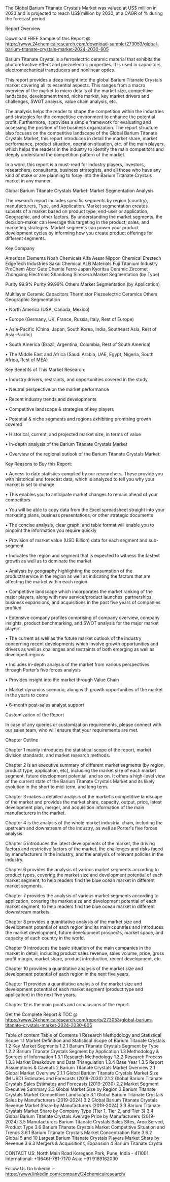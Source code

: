 The Global Barium Titanate Crystals Market was valued at US$ million in 2023 and is projected to reach US$ million by 2030, at a CAGR of % during the forecast period.

Report Overview

Download FREE Sample of this Report @ https://www.24chemicalresearch.com/download-sample/273053/global-barium-titanate-crystals-market-2024-2030-605

Barium Titanate Crystal is a ferroelectric ceramic material that exhibits the photorefractive effect and piezoelectric properties. It is used in capacitors, electromechanical transducers and nonlinear optics.

This report provides a deep insight into the global Barium Titanate Crystals market covering all its essential aspects. This ranges from a macro overview of the market to micro details of the market size, competitive landscape, development trend, niche market, key market drivers and challenges, SWOT analysis, value chain analysis, etc.

The analysis helps the reader to shape the competition within the industries and strategies for the competitive environment to enhance the potential profit. Furthermore, it provides a simple framework for evaluating and accessing the position of the business organization. The report structure also focuses on the competitive landscape of the Global Barium Titanate Crystals Market, this report introduces in detail the market share, market performance, product situation, operation situation, etc. of the main players, which helps the readers in the industry to identify the main competitors and deeply understand the competition pattern of the market.

In a word, this report is a must-read for industry players, investors, researchers, consultants, business strategists, and all those who have any kind of stake or are planning to foray into the Barium Titanate Crystals market in any manner.

Global Barium Titanate Crystals Market: Market Segmentation Analysis

The research report includes specific segments by region (country), manufacturers, Type, and Application. Market segmentation creates subsets of a market based on product type, end-user or application, Geographic, and other factors. By understanding the market segments, the decision-maker can leverage this targeting in the product, sales, and marketing strategies. Market segments can power your product development cycles by informing how you create product offerings for different segments.

Key Company

American Elements
Noah Chemicals
Alfa Aesar
Nippon Chemical
Ereztech
EdgeTech Industries
Sakai Chemical
ALB Materials
Fuji Titanium Industry
ProChem
Abcr Gute Chemie
Ferro
Japan Kyoritsu Ceramic
Zircomet
Zhongxing Electronic
Shandong Sinocera
Market Segmentation (by Type)

Purity 99.9%
Purity 99.99%
Others
Market Segmentation (by Application)

Multilayer Ceramic Capacitors
Thermistor
Piezoelectric Ceramics
Others
Geographic Segmentation

• North America (USA, Canada, Mexico)

• Europe (Germany, UK, France, Russia, Italy, Rest of Europe)

• Asia-Pacific (China, Japan, South Korea, India, Southeast Asia, Rest of Asia-Pacific)

• South America (Brazil, Argentina, Columbia, Rest of South America)

• The Middle East and Africa (Saudi Arabia, UAE, Egypt, Nigeria, South Africa, Rest of MEA)

Key Benefits of This Market Research:

• Industry drivers, restraints, and opportunities covered in the study

• Neutral perspective on the market performance

• Recent industry trends and developments

• Competitive landscape & strategies of key players

• Potential & niche segments and regions exhibiting promising growth covered

• Historical, current, and projected market size, in terms of value

• In-depth analysis of the Barium Titanate Crystals Market

• Overview of the regional outlook of the Barium Titanate Crystals Market:

Key Reasons to Buy this Report:

• Access to date statistics compiled by our researchers. These provide you with historical and forecast data, which is analyzed to tell you why your market is set to change

• This enables you to anticipate market changes to remain ahead of your competitors

• You will be able to copy data from the Excel spreadsheet straight into your marketing plans, business presentations, or other strategic documents

• The concise analysis, clear graph, and table format will enable you to pinpoint the information you require quickly

• Provision of market value (USD Billion) data for each segment and sub-segment

• Indicates the region and segment that is expected to witness the fastest growth as well as to dominate the market

• Analysis by geography highlighting the consumption of the product/service in the region as well as indicating the factors that are affecting the market within each region

• Competitive landscape which incorporates the market ranking of the major players, along with new service/product launches, partnerships, business expansions, and acquisitions in the past five years of companies profiled

• Extensive company profiles comprising of company overview, company insights, product benchmarking, and SWOT analysis for the major market players

• The current as well as the future market outlook of the industry concerning recent developments which involve growth opportunities and drivers as well as challenges and restraints of both emerging as well as developed regions

• Includes in-depth analysis of the market from various perspectives through Porter’s five forces analysis

• Provides insight into the market through Value Chain

• Market dynamics scenario, along with growth opportunities of the market in the years to come

• 6-month post-sales analyst support

Customization of the Report

In case of any queries or customization requirements, please connect with our sales team, who will ensure that your requirements are met.

Chapter Outline

Chapter 1 mainly introduces the statistical scope of the report, market division standards, and market research methods.

Chapter 2 is an executive summary of different market segments (by region, product type, application, etc), including the market size of each market segment, future development potential, and so on. It offers a high-level view of the current state of the Barium Titanate Crystals Market and its likely evolution in the short to mid-term, and long term.

Chapter 3 makes a detailed analysis of the market's competitive landscape of the market and provides the market share, capacity, output, price, latest development plan, merger, and acquisition information of the main manufacturers in the market.

Chapter 4 is the analysis of the whole market industrial chain, including the upstream and downstream of the industry, as well as Porter's five forces analysis.

Chapter 5 introduces the latest developments of the market, the driving factors and restrictive factors of the market, the challenges and risks faced by manufacturers in the industry, and the analysis of relevant policies in the industry.

Chapter 6 provides the analysis of various market segments according to product types, covering the market size and development potential of each market segment, to help readers find the blue ocean market in different market segments.

Chapter 7 provides the analysis of various market segments according to application, covering the market size and development potential of each market segment, to help readers find the blue ocean market in different downstream markets.

Chapter 8 provides a quantitative analysis of the market size and development potential of each region and its main countries and introduces the market development, future development prospects, market space, and capacity of each country in the world.

Chapter 9 introduces the basic situation of the main companies in the market in detail, including product sales revenue, sales volume, price, gross profit margin, market share, product introduction, recent development, etc.

Chapter 10 provides a quantitative analysis of the market size and development potential of each region in the next five years.

Chapter 11 provides a quantitative analysis of the market size and development potential of each market segment (product type and application) in the next five years.

Chapter 12 is the main points and conclusions of the report.

Get the Complete Report & TOC @ https://www.24chemicalresearch.com/reports/273053/global-barium-titanate-crystals-market-2024-2030-605

Table of content
Table of Contents
1 Research Methodology and Statistical Scope
1.1 Market Definition and Statistical Scope of Barium Titanate Crystals
1.2 Key Market Segments
1.2.1 Barium Titanate Crystals Segment by Type
1.2.2 Barium Titanate Crystals Segment by Application
1.3 Methodology & Sources of Information
1.3.1 Research Methodology
1.3.2 Research Process
1.3.3 Market Breakdown and Data Triangulation
1.3.4 Base Year
1.3.5 Report Assumptions & Caveats
2 Barium Titanate Crystals Market Overview
2.1 Global Market Overview
2.1.1 Global Barium Titanate Crystals Market Size (M USD) Estimates and Forecasts (2019-2030)
2.1.2 Global Barium Titanate Crystals Sales Estimates and Forecasts (2019-2030)
2.2 Market Segment Executive Summary
2.3 Global Market Size by Region
3 Barium Titanate Crystals Market Competitive Landscape
3.1 Global Barium Titanate Crystals Sales by Manufacturers (2019-2024)
3.2 Global Barium Titanate Crystals Revenue Market Share by Manufacturers (2019-2024)
3.3 Barium Titanate Crystals Market Share by Company Type (Tier 1, Tier 2, and Tier 3)
3.4 Global Barium Titanate Crystals Average Price by Manufacturers (2019-2024)
3.5 Manufacturers Barium Titanate Crystals Sales Sites, Area Served, Product Type
3.6 Barium Titanate Crystals Market Competitive Situation and Trends
3.6.1 Barium Titanate Crystals Market Concentration Rate
3.6.2 Global 5 and 10 Largest Barium Titanate Crystals Players Market Share by Revenue
3.6.3 Mergers & Acquisitions, Expansion
4 Barium Titanate Crysta

CONTACT US:
North Main Road Koregaon Park, Pune, India - 411001.
International: +1(646)-781-7170
Asia: +91 9169162030

Follow Us On linkedin :- https://www.linkedin.com/company/24chemicalresearch/
